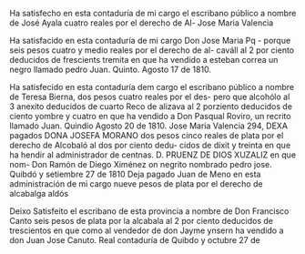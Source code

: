 Ha satisfecho en esta contaduría de mi cargo el escribano público a nombre de José Ayala cuatro reales por el derecho de Al-
Jose Maria Valencia

Ha satisfacido en esta contaduría de mi cargo Don Jose Maria Pq - porque seis pesos cuatro y medio reales por el derecho de al-
caváll al 2 por ciento deducidos de frescients tremita
en que ha vendido a esteban correa un negro llamado pedro
Juan. Quinto. Agosto 17 de 1810.

Ha satisfecido en esta contaduría dem cargo el escribano público a nombre de Teresa Bierna, dos pesos cuatro reales por el des- pero que alcohólo al 3 anexito deducidos de cuarto
Reco de alizava al 2 porziento deducidos de ciento yombre y cuatro en que ha vendido a Don Pasqual Roviro, un recrito llamado Juan. Quindío Agosto 20 de 1810. Jose Maria Valencia
294, DEXA pagados DONA JOSEFA MORANO dos pesos cinco reales de plata por el derecho de Alcobaló al dos por ciento dedu- cidos de díxit y treinta en que ha hendir al administrador de centnas. D. PRUENZ DE DIOS XUZALIZ en que nom-
Don Ramón de Diego Ximénez
on negrito nombrado pedro jose.
Quibdó y setiembre 27 de 1810
Deja pagado Juan de Meno
en esta administración de mi cargo
nueve pesos de plata por el derecho de alcabalga aldós

Deixo Satisfeito el escribano de esta provincia a nombre de Don Francisco Canto seis pesos de plata por la alcabala al 2 por ciento deducidos de trescientos en que como al vendedor de don Jayme ynsern ha vendido a don Juan
Jose Canuto. Real contaduría de Quibdo y octubre 27 de